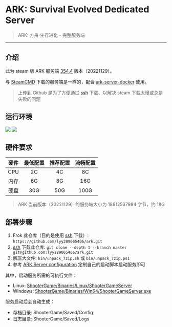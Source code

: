 # ARK: Survival Evolved Dedicated Server

> ARK: 方舟‧生存进化 - 完整服务端

------

## 介绍

此为 steam 版 ARK 服务端 [354.4](./version.txt) 版本（20221129）。

与 [SteamCMD](https://developer.valvesoftware.com/wiki/SteamCMD) 下载的服务端是一样的，配合 [ark-server-docker](https://github.com/lyy289065406/ark-server-docker.git) 使用。

> 上传到 Github 是为了方便通过 [ssh](https://docs.github.com/en/authentication/connecting-to-github-with-ssh) 下载、以解决 steam 下载太慢或总是失败的问题


## 运行环境

![](https://img.shields.io/badge/OS|Linux-red.svg) ![](https://img.shields.io/badge/OS|Windows-blue.svg)


## 硬件要求

| 硬件 | 最低配置 | 推荐配置 | 流畅配置 |
|:---:|:---:|:---:|:---:|
| CPU | 2C | 4C | 8C|
| 内存 | 6G | 8G | 16G |
| 硬盘 | 30G | 50G | 100G |

> ARK 当前版本（20221129）的服务端大小为 18812537984 字节，约 18G


## 部署步骤

1. Frok 此仓库（目的是使用 [ssh](https://docs.github.com/en/authentication/connecting-to-github-with-ssh) 下载）: `https://github.com/lyy289065406/ark.git`
1. [ssh](https://docs.github.com/en/authentication/connecting-to-github-with-ssh) 下载此仓库: `git clone --depth 1 --branch master git@github.com:lyy289065406/ark.git`
2. 解压大文件: `bin/unpack_7zip.sh` 或 `bin/unpack_7zip.ps1`
3. 参考 [ARK Server configuration](https://ark.fandom.com/wiki/Server_configuration) 定制自己的启动脚本启动服务即可

其中，启动服务所需的可执行文件：

- Linux: [ShooterGame/Binaries/Linux/ShooterGameServer](./ShooterGame/Binaries/Linux/ShooterGameServer)
- Windows: [ShooterGame/Binaries/Win64/ShooterGameServer.exe](./ShooterGame/Binaries/Win64/ShooterGameServer.exe)

服务启动后会自动生成：

- 存档目录: ShooterGame/Saved/Config
- 日志目录: ShooterGame/Saved/Logs

